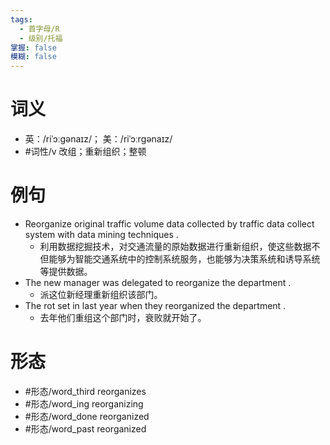 ```yaml
---
tags:
  - 首字母/R
  - 级别/托福
掌握: false
模糊: false
---
```

# 词义
- 英：/riˈɔːɡənaɪz/； 美：/riˈɔːrɡənaɪz/
- #词性/v  改组；重新组织；整顿
# 例句
- Reorganize original traffic volume data collected by traffic data collect system with data mining techniques .
	- 利用数据挖掘技术，对交通流量的原始数据进行重新组织，使这些数据不但能够为智能交通系统中的控制系统服务，也能够为决策系统和诱导系统等提供数据。
- The new manager was delegated to reorganize the department .
	- 派这位新经理重新组织该部门。
- The rot set in last year when they reorganized the department .
	- 去年他们重组这个部门时，衰败就开始了。
# 形态
- #形态/word_third reorganizes
- #形态/word_ing reorganizing
- #形态/word_done reorganized
- #形态/word_past reorganized
